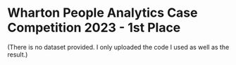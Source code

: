 # Wharton People Analytics Case Competition 2023 - 1st Place

(There is no dataset provided. I only uploaded the code I used as well as the result.)

